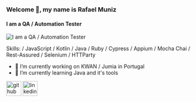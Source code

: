 ### Welcome 👋, my name is Rafael Muniz
#### I am a QA / Automation Tester
![I am a QA / Automation Tester](https://dynamicaconsultoria.com.br/wp-content/uploads/2020/08/qa_menor.jpg)


Skills: / JavaScript / Kotlin / Java / Ruby / Cypress / Appium / Mocha Chai / Rest-Assured / Selenium / HTTParty

- 🔭 I’m currently working on KWAN / Jumia in Portugal 
- 🌱 I’m currently learning Java and it's tools


[<img src='https://cdn-icons-png.flaticon.com/512/1322/1322104.png' alt='github' height='40'>](https://github.com/rafamuvi)  [<img src='https://cdn-icons-png.flaticon.com/512/174/174857.png' alt='linkedin' height='40'>](https://www.linkedin.com/in/rafael-muniz-vieira-b4239751//)  

